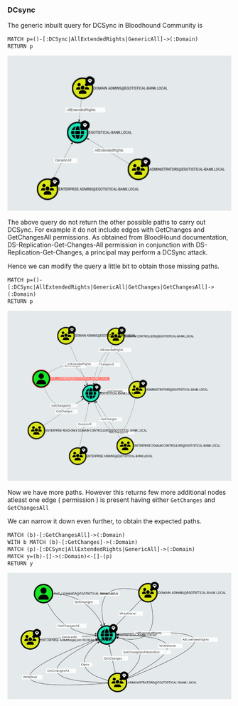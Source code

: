### DCsync

The generic inbuilt query for DCSync in Bloodhound Community is

```cypher
MATCH p=()-[:DCSync|AllExtendedRights|GenericAll]->(:Domain)
RETURN p
```
<img src="query1.png">

The above query do not return the other possible paths to carry out DCSync. For example it do not include edges with GetChanges and GetChangesAll permissions.
As obtained from BloodHound documentation, DS-Replication-Get-Changes-All permission in conjunction with DS-Replication-Get-Changes, a principal may perform a DCSync attack.

Hence we can modify the query a little bit to obtain those missing paths.

```cypher
MATCH p=()-[:DCSync|AllExtendedRights|GenericAll|GetChanges|GetChangesAll]->(:Domain)
RETURN p
```
<img src="query2.png">

Now we have more paths. However this returns few more additional nodes atleast one edge ( permission ) is present having either ```GetChanges``` and ```GetChangesAll```

We can narrow it down even further, to obtain the expected paths.

```cypher
MATCH (b)-[:GetChangesAll]->(:Domain)
WITH b MATCH (b)-[:GetChanges]->(:Domain)
MATCH (p)-[:DCSync|AllExtendedRights|GenericAll]->(:Domain)
MATCH y=(b)-[]->(:Domain)<-[]-(p)
RETURN y
```
<img src="finalquery.png">
